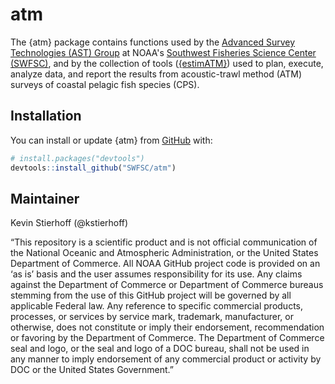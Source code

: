 # atm

<!-- badges: start -->
<!-- badges: end -->

The {atm} package contains functions used by the [Advanced Survey Technologies (AST) Group](https://www.fisheries.noaa.gov/west-coast/science-data/advanced-survey-technologies-assessments-california-current-ecosystem) at NOAA's [Southwest Fisheries Science Center (SWFSC)](https://www.fisheries.noaa.gov/about/southwest-fisheries-science-center), and by the collection of tools ([{estimATM}](https://github.com/kstierhoff/estimATM)) used to plan, execute, analyze data, and report the results from acoustic-trawl method (ATM) surveys of coastal pelagic fish species (CPS). 

## Installation

You can install or update {atm} from [GitHub](https://github.com/SWFSC/atm) with:

``` r
# install.packages("devtools")
devtools::install_github("SWFSC/atm")
```

## Maintainer
Kevin Stierhoff (@kstierhoff)

“This repository is a scientific product and is not official communication of the National Oceanic and Atmospheric Administration, or the United States Department of Commerce. All NOAA GitHub project code is provided on an ‘as is’ basis and the user assumes responsibility for its use. Any claims against the Department of Commerce or Department of Commerce bureaus stemming from the use of this GitHub project will be governed by all applicable Federal law. Any reference to specific commercial products, processes, or services by service mark, trademark, manufacturer, or otherwise, does not constitute or imply their endorsement, recommendation or favoring by the Department of Commerce. The Department of Commerce seal and logo, or the seal and logo of a DOC bureau, shall not be used in any manner to imply endorsement of any commercial product or activity by DOC or the United States Government.”
